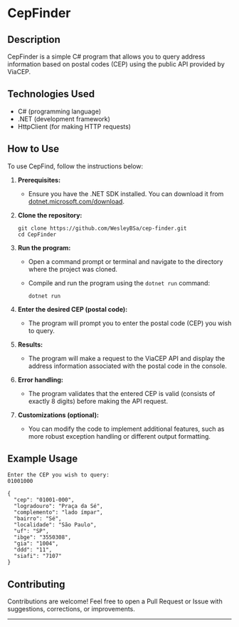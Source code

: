 # CepFinder

## Description
CepFinder is a simple C# program that allows you to query address information based on postal codes (CEP) using the public API provided by ViaCEP.

## Technologies Used
- C# (programming language)
- .NET (development framework)
- HttpClient (for making HTTP requests)

## How to Use
To use CepFind, follow the instructions below:

1. **Prerequisites:**
   - Ensure you have the .NET SDK installed. You can download it from [dotnet.microsoft.com/download](https://dotnet.microsoft.com/download).

2. **Clone the repository:**
   ```
   git clone https://github.com/WesleyBSa/cep-finder.git
   cd CepFinder
   ```

3. **Run the program:**
   - Open a command prompt or terminal and navigate to the directory where the project was cloned.

   - Compile and run the program using the `dotnet run` command:
     ```
     dotnet run
     ```

4. **Enter the desired CEP (postal code):**
   - The program will prompt you to enter the postal code (CEP) you wish to query.

5. **Results:**
   - The program will make a request to the ViaCEP API and display the address information associated with the postal code in the console.

6. **Error handling:**
   - The program validates that the entered CEP is valid (consists of exactly 8 digits) before making the API request.

7. **Customizations (optional):**
   - You can modify the code to implement additional features, such as more robust exception handling or different output formatting.

## Example Usage
```
Enter the CEP you wish to query:
01001000

{
  "cep": "01001-000",
  "logradouro": "Praça da Sé",
  "complemento": "lado ímpar",
  "bairro": "Sé",
  "localidade": "São Paulo",
  "uf": "SP",
  "ibge": "3550308",
  "gia": "1004",
  "ddd": "11",
  "siafi": "7107"
}
```

## Contributing
Contributions are welcome! Feel free to open a Pull Request or Issue with suggestions, corrections, or improvements.

---
